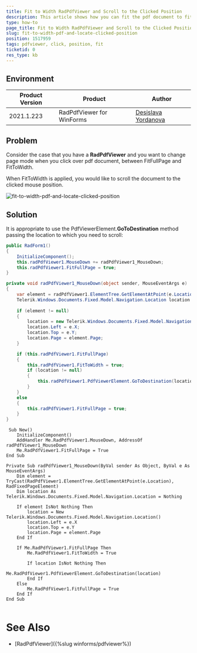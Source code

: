 ```yaml
---
title: Fit to Width RadPdfViewer and Scroll to the Clicked Position 
description: This article shows how you can fit the pdf document to fit to width and scroll to the clicked position.
type: how-to
page_title: Fit to Width RadPdfViewer and Scroll to the Clicked Position   
slug: fit-to-width-pdf-and-locate-clicked-position 
position: 1517959
tags: pdfviewer, click, position, fit
ticketid: 0
res_type: kb
---
```


## Environment
|Product Version|Product|Author|
|----|----|----|
|2021.1.223|RadPdfViewer for WinForms|[Desislava Yordanova](https://www.telerik.com/blogs/author/desislava-yordanova)|

## Problem

Consider the case that you have a **RadPdfViewer** and you want to change page mode when you click over pdf document, between FitFullPage and FitToWidth.

When FitToWidth is applied, you would like to scroll the document to the clicked mouse position.

![fit-to-width-pdf-and-locate-clicked-position](images/fit-to-width-pdf-and-locate-clicked-position.gif)  

## Solution

It is appropriate to use the PdfViewerElement.**GoToDestination** method passing the location to which you need to scroll:

````C#
public RadForm1()
{
    InitializeComponent();
    this.radPdfViewer1.MouseDown += radPdfViewer1_MouseDown;
    this.radPdfViewer1.FitFullPage = true;
}

private void radPdfViewer1_MouseDown(object sender, MouseEventArgs e)
{ 
    var element = radPdfViewer1.ElementTree.GetElementAtPoint(e.Location) as RadFixedPageElement;
    Telerik.Windows.Documents.Fixed.Model.Navigation.Location location = null;
     
    if (element != null)
    { 
        location = new Telerik.Windows.Documents.Fixed.Model.Navigation.Location();
        location.Left = e.X;
        location.Top = e.Y;
        location.Page = element.Page; 
    }

    if (this.radPdfViewer1.FitFullPage)
    {
        this.radPdfViewer1.FitToWidth = true;
        if (location != null)
        {
            this.radPdfViewer1.PdfViewerElement.GoToDestination(location);
        }
    }
    else
    {
        this.radPdfViewer1.FitFullPage = true;
    }
}

````
````VB.NET
 Sub New()
    InitializeComponent()
    AddHandler Me.RadPdfViewer1.MouseDown, AddressOf radPdfViewer1_MouseDown
    Me.RadPdfViewer1.FitFullPage = True
End Sub

Private Sub radPdfViewer1_MouseDown(ByVal sender As Object, ByVal e As MouseEventArgs)
    Dim element = TryCast(RadPdfViewer1.ElementTree.GetElementAtPoint(e.Location), RadFixedPageElement)
    Dim location As Telerik.Windows.Documents.Fixed.Model.Navigation.Location = Nothing

    If element IsNot Nothing Then
        location = New Telerik.Windows.Documents.Fixed.Model.Navigation.Location()
        location.Left = e.X
        location.Top = e.Y
        location.Page = element.Page
    End If

    If Me.RadPdfViewer1.FitFullPage Then
        Me.RadPdfViewer1.FitToWidth = True

        If location IsNot Nothing Then
            Me.RadPdfViewer1.PdfViewerElement.GoToDestination(location)
        End If
    Else
        Me.RadPdfViewer1.FitFullPage = True
    End If
End Sub


````

# See Also

* [RadPdfViewer]({%slug winforms/pdfviewer%})




